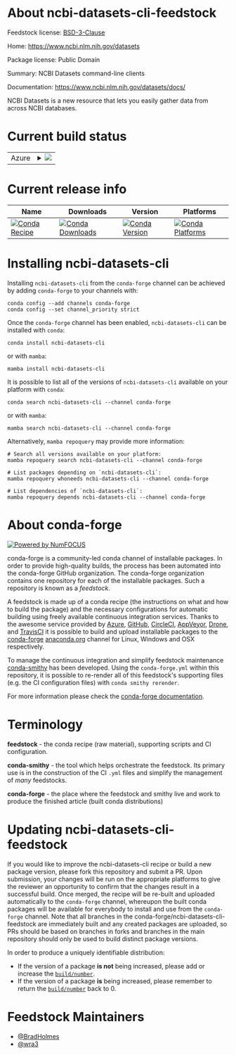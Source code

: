 About ncbi-datasets-cli-feedstock
=================================

Feedstock license: [BSD-3-Clause](https://github.com/conda-forge/ncbi-datasets-cli-feedstock/blob/main/LICENSE.txt)

Home: https://www.ncbi.nlm.nih.gov/datasets

Package license: Public Domain

Summary: NCBI Datasets command-line clients

Documentation: https://www.ncbi.nlm.nih.gov/datasets/docs/

NCBI Datasets is a new resource that lets you easily gather data from across NCBI databases.


Current build status
====================


<table>
    
  <tr>
    <td>Azure</td>
    <td>
      <details>
        <summary>
          <a href="https://dev.azure.com/conda-forge/feedstock-builds/_build/latest?definitionId=13011&branchName=main">
            <img src="https://dev.azure.com/conda-forge/feedstock-builds/_apis/build/status/ncbi-datasets-cli-feedstock?branchName=main">
          </a>
        </summary>
        <table>
          <thead><tr><th>Variant</th><th>Status</th></tr></thead>
          <tbody><tr>
              <td>linux_64</td>
              <td>
                <a href="https://dev.azure.com/conda-forge/feedstock-builds/_build/latest?definitionId=13011&branchName=main">
                  <img src="https://dev.azure.com/conda-forge/feedstock-builds/_apis/build/status/ncbi-datasets-cli-feedstock?branchName=main&jobName=linux&configuration=linux%20linux_64_" alt="variant">
                </a>
              </td>
            </tr><tr>
              <td>osx_64</td>
              <td>
                <a href="https://dev.azure.com/conda-forge/feedstock-builds/_build/latest?definitionId=13011&branchName=main">
                  <img src="https://dev.azure.com/conda-forge/feedstock-builds/_apis/build/status/ncbi-datasets-cli-feedstock?branchName=main&jobName=osx&configuration=osx%20osx_64_" alt="variant">
                </a>
              </td>
            </tr><tr>
              <td>osx_arm64</td>
              <td>
                <a href="https://dev.azure.com/conda-forge/feedstock-builds/_build/latest?definitionId=13011&branchName=main">
                  <img src="https://dev.azure.com/conda-forge/feedstock-builds/_apis/build/status/ncbi-datasets-cli-feedstock?branchName=main&jobName=osx&configuration=osx%20osx_arm64_" alt="variant">
                </a>
              </td>
            </tr><tr>
              <td>win_64</td>
              <td>
                <a href="https://dev.azure.com/conda-forge/feedstock-builds/_build/latest?definitionId=13011&branchName=main">
                  <img src="https://dev.azure.com/conda-forge/feedstock-builds/_apis/build/status/ncbi-datasets-cli-feedstock?branchName=main&jobName=win&configuration=win%20win_64_" alt="variant">
                </a>
              </td>
            </tr>
          </tbody>
        </table>
      </details>
    </td>
  </tr>
</table>

Current release info
====================

| Name | Downloads | Version | Platforms |
| --- | --- | --- | --- |
| [![Conda Recipe](https://img.shields.io/badge/recipe-ncbi--datasets--cli-green.svg)](https://anaconda.org/conda-forge/ncbi-datasets-cli) | [![Conda Downloads](https://img.shields.io/conda/dn/conda-forge/ncbi-datasets-cli.svg)](https://anaconda.org/conda-forge/ncbi-datasets-cli) | [![Conda Version](https://img.shields.io/conda/vn/conda-forge/ncbi-datasets-cli.svg)](https://anaconda.org/conda-forge/ncbi-datasets-cli) | [![Conda Platforms](https://img.shields.io/conda/pn/conda-forge/ncbi-datasets-cli.svg)](https://anaconda.org/conda-forge/ncbi-datasets-cli) |

Installing ncbi-datasets-cli
============================

Installing `ncbi-datasets-cli` from the `conda-forge` channel can be achieved by adding `conda-forge` to your channels with:

```
conda config --add channels conda-forge
conda config --set channel_priority strict
```

Once the `conda-forge` channel has been enabled, `ncbi-datasets-cli` can be installed with `conda`:

```
conda install ncbi-datasets-cli
```

or with `mamba`:

```
mamba install ncbi-datasets-cli
```

It is possible to list all of the versions of `ncbi-datasets-cli` available on your platform with `conda`:

```
conda search ncbi-datasets-cli --channel conda-forge
```

or with `mamba`:

```
mamba search ncbi-datasets-cli --channel conda-forge
```

Alternatively, `mamba repoquery` may provide more information:

```
# Search all versions available on your platform:
mamba repoquery search ncbi-datasets-cli --channel conda-forge

# List packages depending on `ncbi-datasets-cli`:
mamba repoquery whoneeds ncbi-datasets-cli --channel conda-forge

# List dependencies of `ncbi-datasets-cli`:
mamba repoquery depends ncbi-datasets-cli --channel conda-forge
```


About conda-forge
=================

[![Powered by
NumFOCUS](https://img.shields.io/badge/powered%20by-NumFOCUS-orange.svg?style=flat&colorA=E1523D&colorB=007D8A)](https://numfocus.org)

conda-forge is a community-led conda channel of installable packages.
In order to provide high-quality builds, the process has been automated into the
conda-forge GitHub organization. The conda-forge organization contains one repository
for each of the installable packages. Such a repository is known as a *feedstock*.

A feedstock is made up of a conda recipe (the instructions on what and how to build
the package) and the necessary configurations for automatic building using freely
available continuous integration services. Thanks to the awesome service provided by
[Azure](https://azure.microsoft.com/en-us/services/devops/), [GitHub](https://github.com/),
[CircleCI](https://circleci.com/), [AppVeyor](https://www.appveyor.com/),
[Drone](https://cloud.drone.io/welcome), and [TravisCI](https://travis-ci.com/)
it is possible to build and upload installable packages to the
[conda-forge](https://anaconda.org/conda-forge) [anaconda.org](https://anaconda.org/)
channel for Linux, Windows and OSX respectively.

To manage the continuous integration and simplify feedstock maintenance
[conda-smithy](https://github.com/conda-forge/conda-smithy) has been developed.
Using the ``conda-forge.yml`` within this repository, it is possible to re-render all of
this feedstock's supporting files (e.g. the CI configuration files) with ``conda smithy rerender``.

For more information please check the [conda-forge documentation](https://conda-forge.org/docs/).

Terminology
===========

**feedstock** - the conda recipe (raw material), supporting scripts and CI configuration.

**conda-smithy** - the tool which helps orchestrate the feedstock.
                   Its primary use is in the construction of the CI ``.yml`` files
                   and simplify the management of *many* feedstocks.

**conda-forge** - the place where the feedstock and smithy live and work to
                  produce the finished article (built conda distributions)


Updating ncbi-datasets-cli-feedstock
====================================

If you would like to improve the ncbi-datasets-cli recipe or build a new
package version, please fork this repository and submit a PR. Upon submission,
your changes will be run on the appropriate platforms to give the reviewer an
opportunity to confirm that the changes result in a successful build. Once
merged, the recipe will be re-built and uploaded automatically to the
`conda-forge` channel, whereupon the built conda packages will be available for
everybody to install and use from the `conda-forge` channel.
Note that all branches in the conda-forge/ncbi-datasets-cli-feedstock are
immediately built and any created packages are uploaded, so PRs should be based
on branches in forks and branches in the main repository should only be used to
build distinct package versions.

In order to produce a uniquely identifiable distribution:
 * If the version of a package **is not** being increased, please add or increase
   the [``build/number``](https://docs.conda.io/projects/conda-build/en/latest/resources/define-metadata.html#build-number-and-string).
 * If the version of a package **is** being increased, please remember to return
   the [``build/number``](https://docs.conda.io/projects/conda-build/en/latest/resources/define-metadata.html#build-number-and-string)
   back to 0.

Feedstock Maintainers
=====================

* [@BradHolmes](https://github.com/BradHolmes/)
* [@wra3](https://github.com/wra3/)

